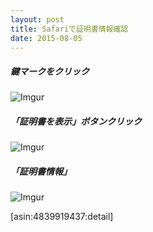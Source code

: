 ```yaml
---
layout: post
title: Safariで証明書情報確認
date: 2015-08-05
---
```


##### 鍵マークをクリック

![Imgur](http://i.imgur.com/Uk1IOKd.png)

##### 「証明書を表示」ボタンクリック

![Imgur](http://i.imgur.com/qxv7yLO.png)

##### 「証明書情報」

![Imgur](http://i.imgur.com/wH7iaPe.png)


[asin:4839919437:detail]
